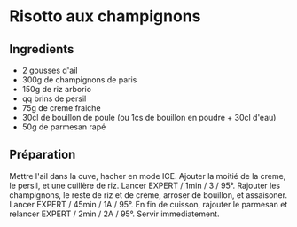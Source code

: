 # Risotto aux champignons

## Ingredients

- 2 gousses d'ail
- 300g de champignons de paris
- 150g de riz arborio
- qq brins de persil
- 75g de creme fraiche
- 30cl de bouillon de poule (ou 1cs de bouillon en poudre + 30cl d'eau)
- 50g de parmesan rapé

## Préparation

Mettre l'ail dans la cuve, hacher en mode ICE.
Ajouter la moitié de la creme, le persil, et une cuillère de riz. 
Lancer EXPERT / 1min / 3 / 95°.
Rajouter les champignons, le reste de riz et de crème, arroser de bouillon, et assaisoner. 
Lancer EXPERT / 45min / 1A / 95°.
En fin de cuisson, rajouter le parmesan et relancer EXPERT / 2min / 2A / 95°.
Servir immediatement.
